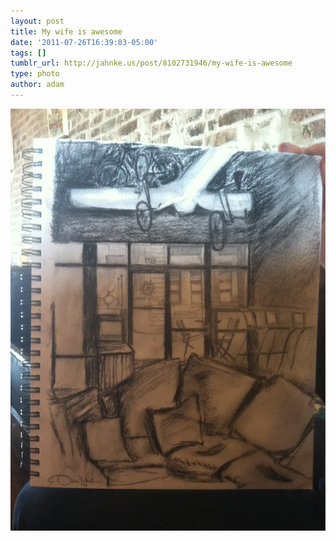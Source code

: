 ```yaml
---
layout: post
title: My wife is awesome
date: '2011-07-26T16:39:03-05:00'
tags: []
tumblr_url: http://jahnke.us/post/8102731946/my-wife-is-awesome
type: photo
author: adam
---
```


![](/media/tumblr_loypl3jbRK1qga9s2o1_1280.png)
